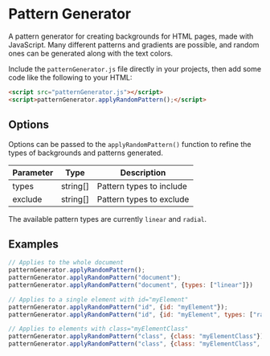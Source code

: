 # Pattern Generator
A pattern generator for creating backgrounds for HTML pages, made with JavaScript. Many different patterns and gradients are possible, and random ones can be generated along with the text colors.

Include the `patternGenerator.js` file directly in your projects, then add some code like the following to your HTML:

```html
<script src="patternGenerator.js"></script>
<script>patternGenerator.applyRandomPattern();</script>
```

## Options
Options can be passed to the `applyRandomPattern()` function to refine the types of backgrounds and patterns generated.

| Parameter | Type | Description |
| --- | --- | --- |
| types | string[] | Pattern types to include |
| exclude | string[] | Pattern types to exclude |

The available pattern types are currently `linear` and `radial`.

## Examples
```js
// Applies to the whole document
patternGenerator.applyRandomPattern();
patternGenerator.applyRandomPattern("document");
patternGenerator.applyRandomPattern("document", {types: ["linear"]})

// Applies to a single element with id="myElement"
patternGenerator.applyRandomPattern("id", {id: "myElement"});
patternGenerator.applyRandomPattern("id", {id: "myElement", types: ["radial"]});

// Applies to elements with class="myElementClass"
patternGenerator.applyRandomPattern("class", {class: "myElementClass"});
patternGenerator.applyRandomPattern("class", {class: "myElementClass", exclude: ["linear"]});
```
